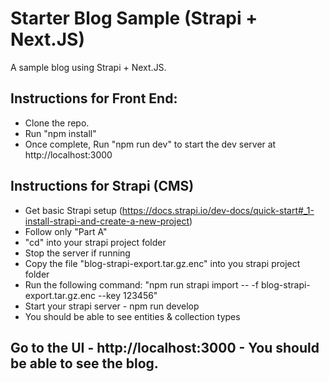 # Starter Blog Sample (Strapi + Next.JS)
A sample blog using Strapi + Next.JS. 
## Instructions for Front End:
- Clone the repo.
- Run "npm install"
- Once complete, Run "npm run dev" to start the dev server at http://localhost:3000

## Instructions for Strapi (CMS)
- Get basic Strapi setup (https://docs.strapi.io/dev-docs/quick-start#_1-install-strapi-and-create-a-new-project)
- Follow only "Part A"
- "cd" into your strapi project folder
- Stop the server if running
- Copy the file "blog-strapi-export.tar.gz.enc" into you strapi project folder
- Run the following command: "npm run strapi import -- -f blog-strapi-export.tar.gz.enc --key 123456"
- Start  your strapi server - npm run develop
- You should be able to see entities & collection types

## Go to the UI - http://localhost:3000 - You should be able to see the blog.
